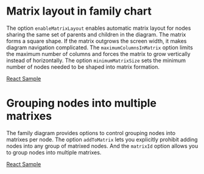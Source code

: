 # Matrix layout in family chart
The option `enableMatrixLayout` enables automatic matrix layout for nodes sharing the same set of parents and children in the diagram. The matrix forms a square shape. If the matrix outgrows the screen width, it makes diagram navigation complicated. The `maximumColumnsInMatrix` option limits the maximum number of columns and forces the matrix to grow vertically instead of horizontally. The option `minimumMatrixSize` sets the minimum number of nodes needed to be shaped into matrix formation. 

[React Sample](../src/components/Samples/MatrixLayoutInFamilyChart.js)

# Grouping nodes into multiple matrixes
The family diagram provides options to control grouping nodes into matrixes per node. The option `addToMatrix` lets you explicitly prohibit adding nodes into any group of matrixed nodes. And the `matrixId` option allows you to group nodes into multiple matrixes.

[React Sample](../src/components/Samples/MatrixGroupsInFamilyChart.js)